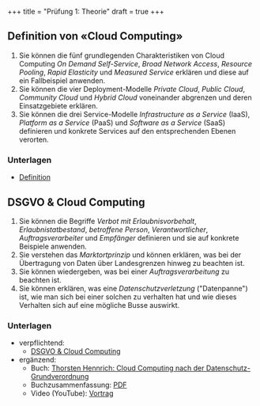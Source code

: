 +++
title = "Prüfung 1: Theorie"
draft = true
+++

## Definition von «Cloud Computing»

1. Sie können die fünf grundlegenden Charakteristiken von Cloud Computing _On Demand Self-Service_, _Broad Network Access_, _Resource Pooling_, _Rapid Elasticity_ und _Measured Service_ erklären und diese auf ein Fallbeispiel anwenden.
2. Sie können die vier Deployment-Modelle _Private Cloud_, _Public Cloud_, _Community Cloud_ und _Hybrid Cloud_ voneinander abgrenzen und deren Einsatzgebiete erklären.
3. Sie können die drei Service-Modelle _Infrastructure as a Service_ (IaaS), _Platform as a Service_ (PaaS) und _Software as a Service_ (SaaS) definieren und konkrete Services auf den entsprechenden Ebenen verorten.

### Unterlagen

- [Definition](/theorie/definition)

## DSGVO & Cloud Computing

1. Sie können die Begriffe _Verbot mit Erlaubnisvorbehalt_, _Erlaubnistatbestand_, _betroffene Person_, _Verantwortlicher_, _Auftragsverarbeiter_ und _Empfänger_ definieren und sie auf konkrete Beispiele anwenden.
2. Sie verstehen das _Marktortprinzip_ und können erklären, was bei der Übertragung von Daten über Landesgrenzen hinweg zu beachten ist.
3. Sie können wiedergeben, was bei einer _Auftragsverarbeitung_ zu beachten ist.
4. Sie können erklären, was eine _Datenschutzverletzung_ ("Datenpanne") ist, wie man sich bei einer solchen zu verhalten hat und wie dieses Verhalten sich auf eine mögliche Busse auswirkt.

### Unterlagen

- verpflichtend:
    - [DSGVO & Cloud Computing](/theorie/dsgvo)
- ergänzend:
    - Buch: [Thorsten Hennrich: Cloud Computing nach der Datenschutz-Grundverordnung](https://dpunkt.de/produkt/cloud-computing-nach-der-datenschutz-grundverordnung/)
    - Buchzusammenfassung: [PDF](https://raw.githubusercontent.com/patrickbucher/books/master/hennrich_cloud-computing-dsgvo.pdf)
    - Video (YouTube): [Vortrag](https://www.youtube.com/watch?v=8lz2lwo9vT4)

